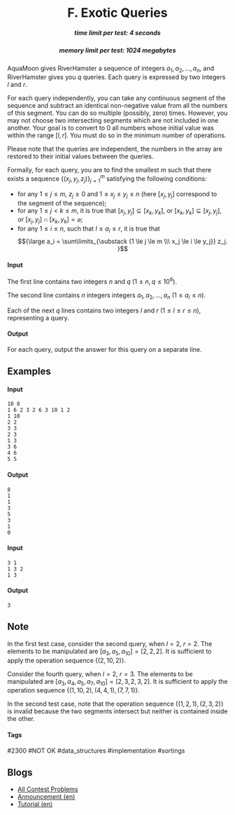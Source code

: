<h1 style='text-align: center;'> F. Exotic Queries</h1>

<h5 style='text-align: center;'>time limit per test: 4 seconds</h5>
<h5 style='text-align: center;'>memory limit per test: 1024 megabytes</h5>

AquaMoon gives RiverHamster a sequence of integers $a_1,a_2,\dots,a_n$, and RiverHamster gives you $q$ queries. Each query is expressed by two integers $l$ and $r$. 

For each query independently, you can take any continuous segment of the sequence and subtract an identical non-negative value from all the numbers of this segment. You can do so multiple (possibly, zero) times. However, you may not choose two intersecting segments which are not included in one another. Your goal is to convert to $0$ all numbers whose initial value was within the range $[l, r]$. You must do so in the minimum number of operations.

Please note that the queries are independent, the numbers in the array are restored to their initial values between the queries.

Formally, for each query, you are to find the smallest $m$ such that there exists a sequence $\{(x_j,y_j,z_j)\}_{j=1}^{m}$ satisfying the following conditions:

* for any $1 \le j \leq m$, $z_j \ge 0$ and $1 \le x_j \le y_j \leq n$ (here $[x_j, y_j]$ correspond to the segment of the sequence);
* for any $1 \le j < k \le m$, it is true that $[x_j,y_j]\subseteq[x_{k},y_{k}]$, or $[x_k,y_k]\subseteq[x_{j},y_{j}]$, or $[x_j,y_j]\cap[x_{k},y_{k}]=\varnothing$;
* for any $1 \le i \le n$, such that $l \le a_i \leq r$, it is true that $${\large a_i = \sum\limits_{\substack {1 \le j \le m \\\ x_j \le i \le y_j}} z_j. }$$
#### Input

The first line contains two integers $n$ and $q$ ($1\le n,q\le 10^6$).

The second line contains $n$ integers integers $a_1, a_2, \ldots, a_n$ ($1 \le a_i \le n$).

Each of the next $q$ lines contains two integers $l$ and $r$ ($1\le l\le r\le n$), representing a query.

#### Output

For each query, output the answer for this query on a separate line.

## Examples

#### Input


```text
10 8
1 6 2 3 2 6 3 10 1 2
1 10
2 2
3 3
2 3
1 3
3 6
4 6
5 5
```
#### Output


```text
8
1
1
3
5
3
1
0
```
#### Input


```text
3 1
1 3 2
1 3
```
#### Output


```text
3
```
## Note

In the first test case, consider the second query, when $l = 2$, $r = 2$. The elements to be manipulated are $[a_3, a_5, a_{10}] = [2, 2, 2]$. It is sufficient to apply the operation sequence $\{(2, 10, 2)\}$.

Consider the fourth query, when $l = 2$, $r = 3$. The elements to be manipulated are $[a_3, a_4, a_5, a_7, a_{10}] = [2, 3, 2, 3, 2]$. It is sufficient to apply the operation sequence $\{(1, 10, 2), (4, 4, 1), (7, 7, 1)\}$.

In the second test case, note that the operation sequence $\{(1, 2, 1), (2, 3, 2)\}$ is invalid because the two segments intersect but neither is contained inside the other.



#### Tags 

#2300 #NOT OK #data_structures #implementation #sortings 

## Blogs
- [All Contest Problems](../Harbour.Space_Scholarship_Contest_2023-2024_(Div._1_+_Div._2).md)
- [Announcement (en)](../blogs/Announcement_(en).md)
- [Tutorial (en)](../blogs/Tutorial_(en).md)
